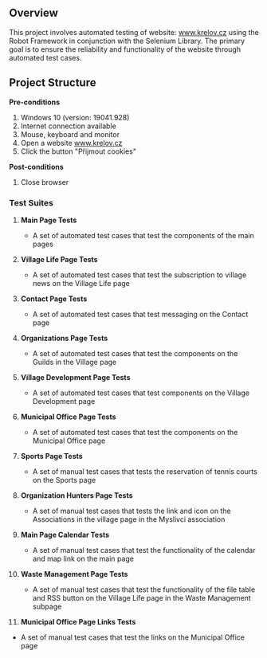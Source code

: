 ## Overview
This project involves automated testing of website: www.krelov.cz using the Robot Framework in conjunction with the Selenium Library.
The primary goal is to ensure the reliability and functionality of the website through automated test cases.

## Project Structure

**Pre-conditions**  
1. Windows 10 (version: 19041.928) 
2. Internet connection available 
3. Mouse, keyboard and monitor  
4. Open a website www.krelov.cz
5. Click the button "Přijmout cookies" 

**Post-conditions**
1. Close browser

### Test Suites
1. **Main Page Tests**
   - A set of automated test cases that test the components of the main pages

2. **Village Life Page Tests**
   - A set of automated test cases that test the subscription to village news on the Village Life page

3. **Contact Page Tests**
   - A set of automated test cases that test messaging on the Contact page

4. **Organizations Page Tests**
   - A set of automated test cases that test the components on the Guilds in the Village page

5. **Village Development Page Tests**
   - A set of automated test cases that test components on the Village Development page
  
6. **Municipal Office Page Tests**
   - A set of automated test cases that test the components on the Municipal Office page

7. **Sports Page Tests**
   - A set of manual test cases that tests the reservation of tennis courts on the Sports page
  
8. **Organization Hunters Page Tests**
   - A set of manual test cases that tests the link and icon on the Associations in the village page in the Myslivci association
  
9. **Main Page Calendar Tests**
   - A set of manual test cases that test the functionality of the calendar and map link on the main page

10. **Waste Management Page Tests**
    - A set of manual test cases that test the functionality of the file table and RSS button on the Village Life page in the Waste Management subpage

11. **Municipal Office Page Links Tests**
   - A set of manual test cases that test the links on the Municipal Office page
